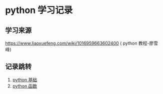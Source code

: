 # python 学习记录

## 学习来源
https://www.liaoxuefeng.com/wiki/1016959663602400 ( python 教程-廖雪峰)

## 记录跳转
1. [python 基础](https://github.com/screamsyk/Demo_syk/blob/master/Python/1-%E5%9F%BA%E7%A1%80.md)
2. [python 函数](https://github.com/screamsyk/Demo_syk/blob/master/Python/2-%E5%87%BD%E6%95%B0.md)